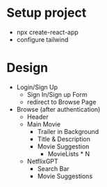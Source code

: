 # Setup project 
 - npx create-react-app 
 - configure tailwind
# Design 
  - Login/Sign Up
    - Sign In/Sign up Form
    - redirect to Browse Page
  - Browse (after authentication)
    - Header
    - Main Movie
        - Trailer in Background
        - Title & Description
        - Movie Suggestion
            - MovieLists * N
    - NetflixGPT
        - Search Bar
        - Movie Suggestions